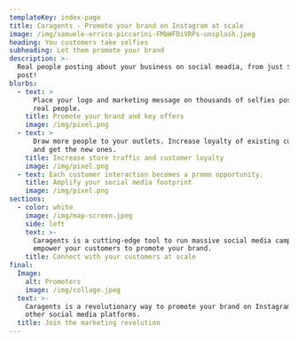 ```yaml
---
templateKey: index-page
title: Caragents - Promote your brand on Instagram at scale
image: /img/samuele-errico-piccarini-FMbWFDiVRPs-unsplash.jpeg
heading: You customers take selfies
subheading: Let them promote your brand
description: >-
  Real people posting about your business on social meadia, from just $1 per
  post!
blurbs:
  - text: >
      Place your logo and marketing message on thousands of selfies posted by
      real people.
    title: Promote your brand and key offers
    image: /img/pixel.png
  - text: >
      Draw more people to your outlets. Increase loyalty of existing customers
      and get the new ones.
    title: Increase store traffic and customer loyalty
    image: /img/pixel.png
  - text: Each customer interaction becomes a promo opportunity.
    title: Amplify your social media footprint
    image: /img/pixel.png
sections:
  - color: white
    image: /img/map-screen.jpeg
    side: left
    text: >-
      Caragents is a cutting-edge tool to run massive social media campaings and
      empower your customers to promote your brand.
    title: Connect with your customers at scale
final:
  Image:
    alt: Promoters
    image: /img/collage.jpeg
  text: >-
    Caragents is a revolutionary way to promote your brand on Instagram and
    other social media platforms.
  title: Join the marketing revolution
---
```


